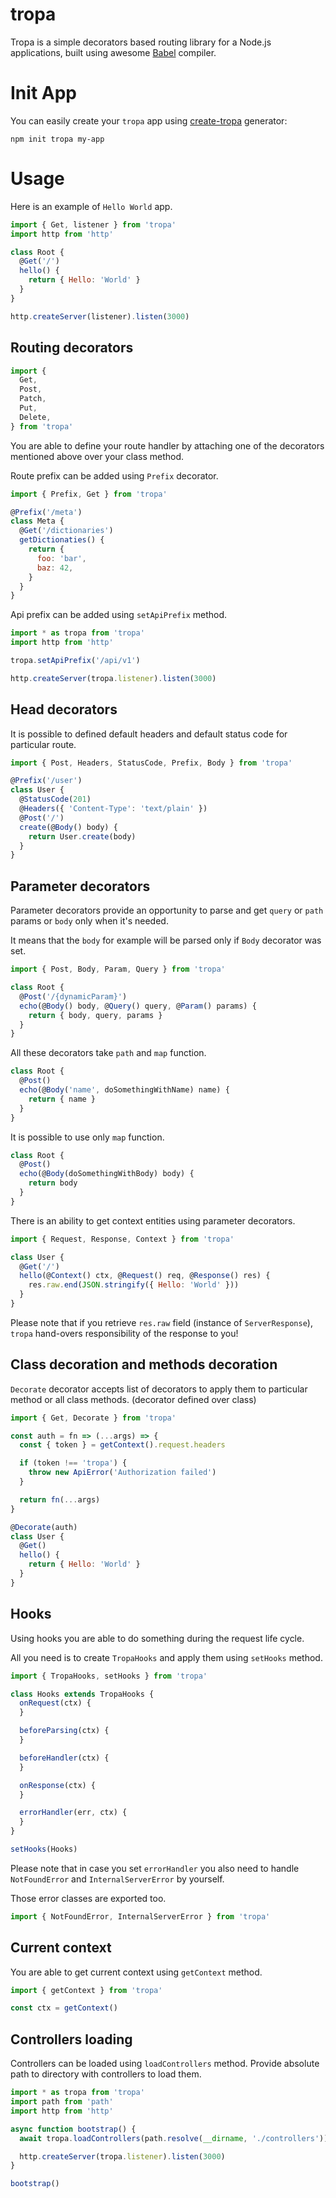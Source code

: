 # tropa

Tropa is a simple decorators based routing library for a Node.js applications, built using
awesome [Babel](https://github.com/babel/babel) compiler.

# Init App

You can easily create your `tropa` app using [create-tropa](https://www.npmjs.com/package/create-tropa) generator:

```shell
npm init tropa my-app
```

# Usage

Here is an example of `Hello World` app.

```js
import { Get, listener } from 'tropa'
import http from 'http'

class Root {
  @Get('/') 
  hello() {
    return { Hello: 'World' }
  }
}

http.createServer(listener).listen(3000)
```

## Routing decorators

```js
import {
  Get,
  Post,
  Patch,
  Put,
  Delete,
} from 'tropa'
```

You are able to define your route handler by attaching one of the decorators mentioned above over your class method.

Route prefix can be added using `Prefix` decorator.

```js
import { Prefix, Get } from 'tropa'

@Prefix('/meta') 
class Meta {
  @Get('/dictionaries') 
  getDictionaties() {
    return {
      foo: 'bar',
      baz: 42,
    }
  }
}
```

Api prefix can be added using `setApiPrefix` method.

```js
import * as tropa from 'tropa'
import http from 'http'

tropa.setApiPrefix('/api/v1')

http.createServer(tropa.listener).listen(3000)
```

## Head decorators

It is possible to defined default headers and default status code for particular route.

```js
import { Post, Headers, StatusCode, Prefix, Body } from 'tropa'

@Prefix('/user')
class User {
  @StatusCode(201)
  @Headers({ 'Content-Type': 'text/plain' })
  @Post('/') 
  create(@Body() body) {
    return User.create(body)
  }
}
```

## Parameter decorators

Parameter decorators provide an opportunity to parse and get
`query` or `path` params or `body` only when it's needed.

It means that the `body` for example will be parsed only if `Body` decorator was set.

```js
import { Post, Body, Param, Query } from 'tropa'

class Root {
  @Post('/{dynamicParam}') 
  echo(@Body() body, @Query() query, @Param() params) {
    return { body, query, params }
  }
}
```

All these decorators take `path` and `map` function.

```js
class Root {
  @Post() 
  echo(@Body('name', doSomethingWithName) name) {
    return { name }
  }
}
```

It is possible to use only `map` function.

```js
class Root {
  @Post() 
  echo(@Body(doSomethingWithBody) body) {
    return body
  }
}
```

There is an ability to get context entities using parameter decorators.

```js
import { Request, Response, Context } from 'tropa'

class User {
  @Get('/') 
  hello(@Context() ctx, @Request() req, @Response() res) {
    res.raw.end(JSON.stringify({ Hello: 'World' }))
  }
}
```

Please note that if you retrieve `res.raw` field (instance of `ServerResponse`), `tropa` hand-overs responsibility of the
response to you!

## Class decoration and methods decoration

`Decorate` decorator accepts list of decorators to apply them to particular method or all class methods. (decorator
defined over class)

```js
import { Get, Decorate } from 'tropa'

const auth = fn => (...args) => {
  const { token } = getContext().request.headers

  if (token !== 'tropa') {
    throw new ApiError('Authorization failed')
  }

  return fn(...args)
}

@Decorate(auth)
class User {
  @Get() 
  hello() {
    return { Hello: 'World' }
  }
}
```

## Hooks

Using hooks you are able to do something during the request life cycle.

All you need is to create `TropaHooks` and apply them using `setHooks` method.

```js
import { TropaHooks, setHooks } from 'tropa'

class Hooks extends TropaHooks {
  onRequest(ctx) {
  }

  beforeParsing(ctx) {
  }

  beforeHandler(ctx) {
  }

  onResponse(ctx) {
  }

  errorHandler(err, ctx) {
  }
}

setHooks(Hooks)
```

Please note that in case you set `errorHandler` you also need to handle `NotFoundError` and `InternalServerError`
by yourself.

Those error classes are exported too.

```js
import { NotFoundError, InternalServerError } from 'tropa'
```

## Current context

You are able to get current context using `getContext` method.

```js
import { getContext } from 'tropa'

const ctx = getContext()
```

## Controllers loading

Controllers can be loaded using `loadControllers` method.
Provide absolute path to directory with controllers to load them.

```js
import * as tropa from 'tropa'
import path from 'path'
import http from 'http'

async function bootstrap() {
  await tropa.loadControllers(path.resolve(__dirname, './controllers'))

  http.createServer(tropa.listener).listen(3000)
}

bootstrap()
```